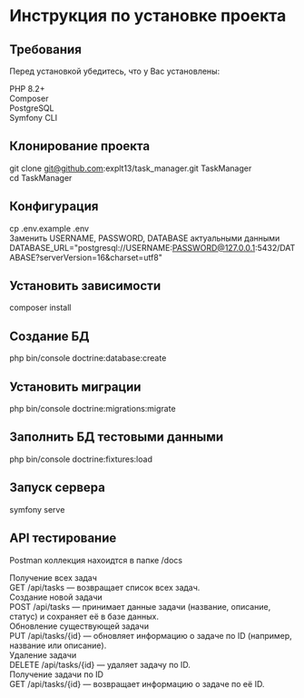 # Инструкция по установке проекта
## Требования

Перед установкой убедитесь, что у Вас установлены:

PHP 8.2+  
Composer  
PostgreSQL  
Symfony CLI  

## Клонирование проекта
git clone git@github.com:explt13/task_manager.git TaskManager  
cd TaskManager  

## Конфигурация
cp .env.example .env  
Заменить USERNAME, PASSWORD, DATABASE актуальными данными  
DATABASE_URL="postgresql://USERNAME:PASSWORD@127.0.0.1:5432/DATABASE?serverVersion=16&charset=utf8"  

## Установить зависимости
composer install  

## Создание БД
php bin/console doctrine:database:create  
## Установить миграции
php bin/console doctrine:migrations:migrate  
## Заполнить БД тестовыми данными
php bin/console doctrine:fixtures:load  

## Запуск сервера
symfony serve  

## API тестирование
Postman коллекция нахоидтся в папке /docs  

Получение всех задач  
GET /api/tasks — возвращает список всех задач.  
Создание новой задачи  
POST /api/tasks — принимает данные задачи (название, описание, статус) и сохраняет её в базе данных.  
Обновление существующей задачи  
PUT /api/tasks/{id} — обновляет информацию о задаче по ID (например, название или описание).  
Удаление задачи  
DELETE /api/tasks/{id} — удаляет задачу по ID.  
Получение задачи по ID  
GET /api/tasks/{id} — возвращает информацию о задаче по её ID.  
